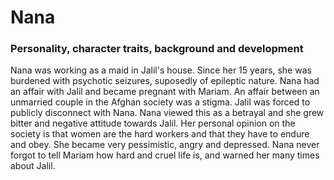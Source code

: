 # Nana

### Personality, character traits, background and development
Nana was working as a maid in Jalil's house. Since her 15 years, she was burdened with psychotic seizures, suposedly of epileptic nature. Nana had an affair with Jalil and became pregnant with Mariam. An affair between an unmarried couple in the Afghan society was a stigma. Jalil was forced to publicly disconnect with Nana. Nana viewed this as a betrayal and she grew bitter and negative attitude towards Jalil. Her personal opinion on the society is that women are the hard workers and that they have to endure and obey. She became very pessimistic, angry and depressed. Nana never forgot to tell Mariam how hard and cruel life is, and warned her many times about Jalil.
